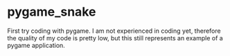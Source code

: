 # pygame_snake
First try coding with pygame.
I am not experienced in coding yet, therefore the quality of my code is pretty low, but this still represents an example of a pygame application.

